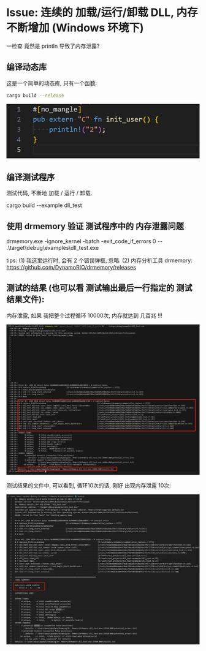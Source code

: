 # Issue: 连续的 加载/运行/卸载 DLL, 内存不断增加 (Windows 环境下)

一检查 竟然是 println 导致了内存泄露?

## 编译动态库

这是一个简单的动态库, 只有一个函数:

```sh
cargo build --release
```

![](images/Readme/2024-01-11-23-01-50.png)

## 编译测试程序

测试代码, 不断地 加载 / 运行 / 卸载.

cargo build --example dll_test


## 使用 drmemory 验证 测试程序中的 内存泄露问题

drmemory.exe -ignore_kernel -batch -exit_code_if_errors 0 -- .\target\debug\examples\dll_test.exe

tips:
(1) 我这里运行时, 会有 2 个错误弹框, 忽略.
(2) 内存分析工具 drmemory: https://github.com/DynamoRIO/drmemory/releases

## 测试的结果 (也可以看 测试输出最后一行指定的 测试结果文件):

内存泄露, 如果 我把整个过程循环 10000次, 内存就达到 几百兆 !!!

![](images/Readme/2024-01-11-22-38-27.png)

测试结果的文件中, 可以看到, 循环10次的话, 刚好 出现内存泄露 10次:

![](images/Readme/2024-01-11-23-08-54.png)
